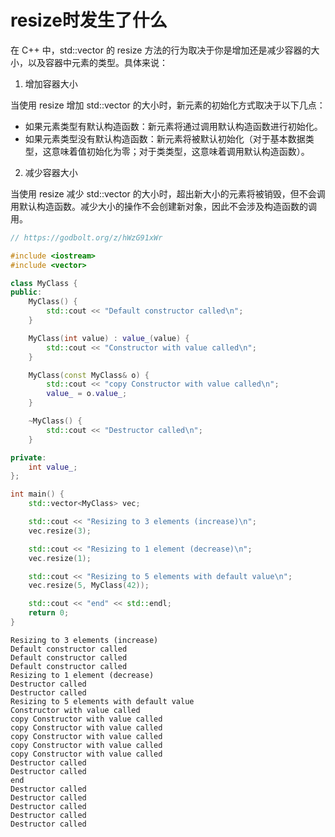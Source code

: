# resize时发生了什么

在 C++ 中，std::vector 的 resize 方法的行为取决于你是增加还是减少容器的大小，以及容器中元素的类型。具体来说：

1. 增加容器大小

当使用 resize 增加 std::vector 的大小时，新元素的初始化方式取决于以下几点：

* 如果元素类型有默认构造函数：新元素将通过调用默认构造函数进行初始化。
* 如果元素类型没有默认构造函数：新元素将被默认初始化（对于基本数据类型，这意味着值初始化为零；对于类类型，这意味着调用默认构造函数）。
  
2. 减少容器大小

当使用 resize 减少 std::vector 的大小时，超出新大小的元素将被销毁，但不会调用默认构造函数。减少大小的操作不会创建新对象，因此不会涉及构造函数的调用。

```cpp
// https://godbolt.org/z/hWzG91xWr

#include <iostream>
#include <vector>

class MyClass {
public:
    MyClass() {
        std::cout << "Default constructor called\n";
    }

    MyClass(int value) : value_(value) {
        std::cout << "Constructor with value called\n";
    }

    MyClass(const MyClass& o) {
        std::cout << "copy Constructor with value called\n";
        value_ = o.value_;
    }

    ~MyClass() {
        std::cout << "Destructor called\n";
    }

private:
    int value_;
};

int main() {
    std::vector<MyClass> vec;

    std::cout << "Resizing to 3 elements (increase)\n";
    vec.resize(3);

    std::cout << "Resizing to 1 element (decrease)\n";
    vec.resize(1); 

    std::cout << "Resizing to 5 elements with default value\n";
    vec.resize(5, MyClass(42));  

    std::cout << "end" << std::endl;
    return 0;
}
```

```shell
Resizing to 3 elements (increase)
Default constructor called
Default constructor called
Default constructor called
Resizing to 1 element (decrease)
Destructor called
Destructor called
Resizing to 5 elements with default value
Constructor with value called
copy Constructor with value called
copy Constructor with value called
copy Constructor with value called
copy Constructor with value called
copy Constructor with value called
Destructor called
Destructor called
end
Destructor called
Destructor called
Destructor called
Destructor called
Destructor called
```